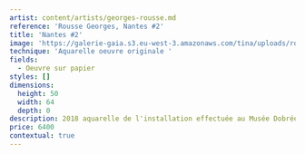 ```yaml
---
artist: content/artists/georges-rousse.md
reference: 'Rousse Georges, Nantes #2'
title: 'Nantes #2'
image: 'https://galerie-gaia.s3.eu-west-3.amazonaws.com/tina/uploads/rousse-georges/galerie-gaia Georges Rousse-Nantes 2 watercolour-Galerie Catherine Putman.jpg'
technique: 'Aquarelle oeuvre originale '
fields:
  - Oeuvre sur papier
styles: []
dimensions:
  height: 50
  width: 64
  depth: 0
description: 2018 aquarelle de l'installation effectuée au Musée Dobrée de Nantes avant les travaux en 2019
price: 6400
contextual: true
---
```


